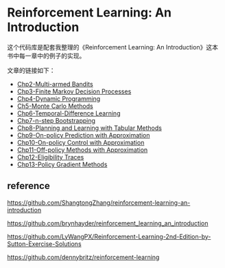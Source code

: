 # Reinforcement Learning: An Introduction

这个代码库是配套我整理的《Reinforcement Learning: An Introduction》这本书中每一章中的例子的实现。

文章的链接如下：

- [Chp2-Multi-armed Bandits](https://leyuanheart.github.io/2021/04/03/Chp2-Multi-armed-Bandits/)
- [Chp3-Finite Markov Decision
  Processes](https://leyuanheart.github.io/2021/04/10/Chp3-Finite-Markov-Decision-Process/)
- [Chp4-Dynamic Programming](https://leyuanheart.github.io/2021/04/15/Chp4-Dynamic-Programming/)
- [Ch5-Monte Carlo Methods](https://leyuanheart.github.io/2021/04/20/Chp5-Monte-Carlo-Methods/)
- [Chp6-Temporal-Difference Learning](https://leyuanheart.github.io/2021/05/11/Chp6-Temporal-Difference-Learning/)
- [Chp7-n-step Bootstrapping](https://leyuanheart.github.io/2021/07/08/Chp7-n-step-Bootstrapping/)
- [Chp8-Planning and Learning with
  Tabular Methods](https://leyuanheart.github.io/2021/06/14/Chp8-Planning-and-Learning-with-Tabular-Methods/)
- [Chp9-On-policy Prediction with
  Approximation](https://leyuanheart.github.io/2021/06/24/Chp9-On-policy-Prediction-with-Approximation/)
- [Chp10-On-policy Control with
  Approximation](https://leyuanheart.github.io/2021/06/27/Chp10-On-policy-Control-with-Approximation/)
- [Chp11-Off-policy Methods with
  Approximation](https://leyuanheart.github.io/2021/07/17/Chp11-Off-policy-Methods-with-Approximation/)
- [Chp12-Eligibility Traces](https://leyuanheart.github.io/2021/07/23/Chp12-Eligibility-Traces/)
- [Chp13-Policy Gradient Methods](https://leyuanheart.github.io/2021/05/16/Chp13-Policy-Gradient-Methods/)

## reference

https://github.com/ShangtongZhang/reinforcement-learning-an-introduction

https://github.com/brynhayder/reinforcement_learning_an_introduction

https://github.com/LyWangPX/Reinforcement-Learning-2nd-Edition-by-Sutton-Exercise-Solutions

https://github.com/dennybritz/reinforcement-learning

